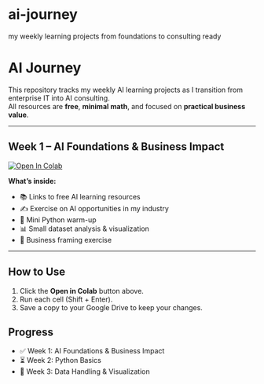 # ai-journey
my weekly learning projects from foundations to consulting ready

# AI Journey

This repository tracks my weekly AI learning projects as I transition from enterprise IT into AI consulting.  
All resources are **free**, **minimal math**, and focused on **practical business value**.

---

## Week 1 – AI Foundations & Business Impact

[![Open In Colab](https://colab.research.google.com/assets/colab-badge.svg)](https://colab.research.google.com/github/azarukkhan/ai-journey/blob/main/Week_1_AI_Foundations_Colab.ipynb)

**What’s inside:**
- 📚 Links to free AI learning resources  
- ✍️ Exercise on AI opportunities in my industry  
- 🧪 Mini Python warm-up  
- 📊 Small dataset analysis & visualization  
- 💼 Business framing exercise  

---

## How to Use
1. Click the **Open in Colab** button above.  
2. Run each cell (Shift + Enter).  
3. Save a copy to your Google Drive to keep your changes.

## Progress
- ✅ Week 1: AI Foundations & Business Impact  
- ⏳ Week 2: Python Basics  
- 📅 Week 3: Data Handling & Visualization  
